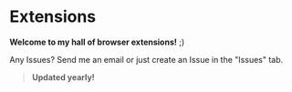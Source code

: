 # Extensions

**Welcome to my hall of browser extensions!** ;)

Any Issues? Send me an email or just create an Issue in the "Issues" tab.

> **Updated yearly!**

